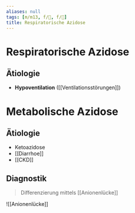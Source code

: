 ```yaml
---
aliases: null
tags: [m/m13, f/🍺, f/🥼]
title: Respiratorische Azidose
---
```

# Respiratorische Azidose
## Ätiologie
- **Hypoventilation** ([[Ventilationsstörungen]])

# Metabolische Azidose
## Ätiologie
- Ketoazidose
- [[Diarrhoe]]
- [[CKD]]
## Diagnostik
> Differenzierung mittels [[Anionenlücke]]

![[Anionenlücke]]
